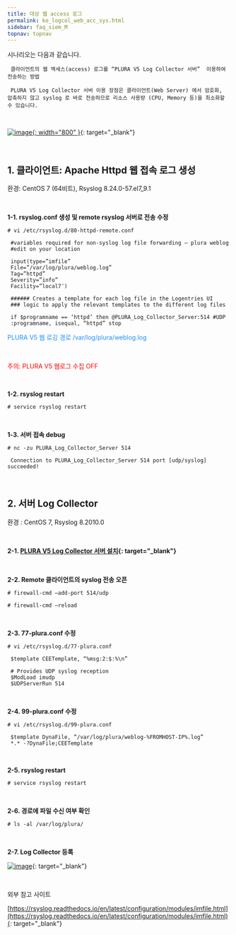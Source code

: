 ```yaml
---
title: 대상 웹 access 로그
permalink: ko_logcol_web_acc_sys.html
sidebar: faq_siem_M
topnav: topnav
---
```


시나리오는 다음과 같습니다.

     클라이언트의 웹 액세스(access) 로그를 “PLURA V5 Log Collector 서버”  이용하여 전송하는 방법

     PLURA V5 Log Collector 서버 이용 장점은 클라이언트(Web Server) 에서 암호화, 압축하지 않고 syslog 로 바로 전송하므로 리소스 사용량 (CPU, Memory 등)을 최소화할 수 있습니다.

<br />

[![image](/docs/images/Additianal/logcol/1.png){: width="800" }](/docs/images/Additianal/logcol/1.png){: target="_blank"}

<br />

## 1. 클라이언트: Apache Httpd 웹 접속 로그 생성

 환경: CentOS 7 (64비트), Rsyslog 8.24.0-57.el7_9.1

<br />

**1-1. rsyslog.conf 생성 및 remote rsyslog 서버로 전송 수정**

`# vi /etc/rsyslog.d/80-httpd-remote.conf`

     #variables required for non-syslog log file forwarding – plura weblog
     #edit on your location

     input(type=”imfile”
     File=”/var/log/plura/weblog.log”
     Tag=”httpd”
     Severity=”info”
     Facility=”local7″)

     ###### Creates a template for each log file in the Logentries UI
     ### logic to apply the relevant templates to the different log files

     if $programname == ‘httpd’ then @PLURA_Log_Collector_Server:514 #UDP
     :programname, isequal, “httpd” stop


 <font color='dodgerblue'> PLURA V5 웹 로깅 경로 /var/log/plura/weblog.log </font>
 
 <br />
 
 <font color='red'> 주의: PLURA V5 웹로그 수집 OFF </font>

<br />

**1-2. rsyslog restart**

`# service rsyslog restart`

<br />

**1-3. 서버 접속 debug**

`# nc -zu PLURA_Log_Collector_Server 514`

     Connection to PLURA_Log_Collector_Server 514 port [udp/syslog] succeeded!

 <br />

## 2. 서버 Log Collector

 환경 : CentOS 7, Rsyslog 8.2010.0

<br />

**2-1. [PLURA V5 Log Collector 서버 설치](https://qubitsec.github.io/ko_logcol_application.html){: target="_blank"}**

<br />

**2-2. Remote 클라이언트의 syslog 전송 오픈**

`# firewall-cmd –add-port 514/udp`

`# firewall-cmd –reload`

<br />

**2-3. 77-plura.conf 수정**

`# vi /etc/rsyslog.d/77-plura.conf`

     $template CEETemplate, “%msg:2:$:%\n”

     # Provides UDP syslog reception
     $ModLoad imudp
     $UDPServerRun 514

<br />

**2-4. 99-plura.conf 수정**

`# vi /etc/rsyslog.d/99-plura.conf`

     $template DynaFile, “/var/log/plura/weblog-%FROMHOST-IP%.log”
     *.* -?DynaFile;CEETemplate

<br />

**2-5. rsyslog restart**

`# service rsyslog restart`

<br />

**2-6. 경로에 파일 수신 여부 확인**

`# ls -al /var/log/plura/`

<br />

**2-7. Log Collector 등록**

[![image](/docs/images/Additianal/logcol/2.png)](/docs/images/Additianal/logcol/2.png){: target="_blank"}

<br />

외부 참고 사이트

[https://rsyslog.readthedocs.io/en/latest/configuration/modules/imfile.html](https://rsyslog.readthedocs.io/en/latest/configuration/modules/imfile.html){: target="_blank"}